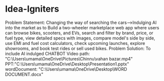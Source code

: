 # Idea-Igniters
Problem Statement:
Changing the way of searching the cars-->Indulging AI into the market as to  Build a two-wheeler marketplace web app where users can browse bikes, scooters, and EVs, search and filter by brand, price, or fuel type, view detailed specs with images, compare model's side by side, use EMI and fuel cost calculators, check upcoming launches, explore showrooms, and book test rides or sell used bikes.
Problem Solution:
To include AI indulged CHATBOT
Video path:
"C:\Users\umama\OneDrive\Pictures\Chinnu\vahan bazar.mp4"
PPT:"C:\Users\umama\OneDrive\Desktop\Presentation1.pptx"
wordDocument:
"C:\Users\umama\OneDrive\Desktop\WORD DOCUMENT.docx"

